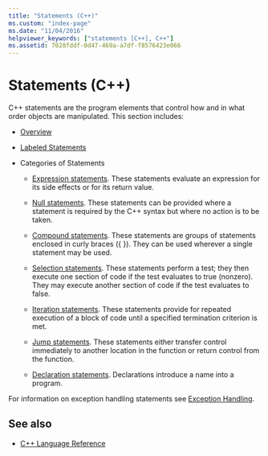 ```yaml
---
title: "Statements (C++)"
ms.custom: "index-page"
ms.date: "11/04/2016"
helpviewer_keywords: ["statements [C++], C++"]
ms.assetid: 7028fddf-0d47-469a-a7df-f8576423e066
---
```

# Statements (C++)

C++ statements are the program elements that control how and in what order objects are manipulated. This section includes:

- [Overview](../cpp/overview-of-cpp-statements.md)

- [Labeled Statements](../cpp/labeled-statements.md)

- Categories of Statements

   - [Expression statements](../cpp/expression-statement.md). These statements evaluate an expression for its side effects or for its return value.

   - [Null statements](../cpp/null-statement.md). These statements can be provided where a statement is required by the C++ syntax but where no action is to be taken.

   - [Compound statements](../cpp/compound-statements-blocks.md). These statements are groups of statements enclosed in curly braces ({ }). They can be used wherever a single statement may be used.

   - [Selection statements](../cpp/selection-statements-cpp.md). These statements perform a test; they then execute one section of code if the test evaluates to true (nonzero). They may execute another section of code if the test evaluates to false.

   - [Iteration statements](../cpp/iteration-statements-cpp.md). These statements provide for repeated execution of a block of code until a specified termination criterion is met.

   - [Jump statements](../cpp/jump-statements-cpp.md). These statements either transfer control immediately to another location in the function or return control from the function.

   - [Declaration statements](declarations-and-definitions-cpp.md). Declarations introduce a name into a program.

For information on exception handling statements see [Exception Handling](../cpp/exception-handling-in-visual-cpp.md).

## See also

- [C++ Language Reference](../cpp/cpp-language-reference.md)
